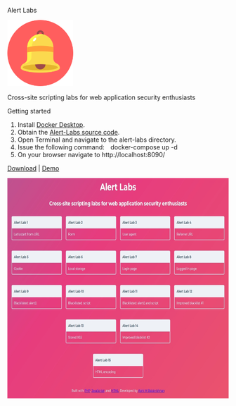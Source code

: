 Alert Labs

<img src="security.png" alt="Alert-Labs-logo" height="150"/>


Cross-site scripting labs for web application security enthusiasts

Getting started
1. Install [Docker Desktop](https://www.docker.com/products/docker-desktop).
2. Obtain the [Alert-Labs source code](https://github.com/Abhi-M/alert-labs/archive/master.zip).
3. Open Terminal and navigate to the alert-labs directory.
4. Issue the following command: docker-compose up -d
5. On your browser navigate to http://localhost:8090/

[Download](https://github.com/Abhi-M/alert-labs/archive/master.zip) | [Demo](https://exploitme.info/alert-labs/)


<img src="screenshot.jpg" alt="Alert-Labs-logo" height="500"/>
